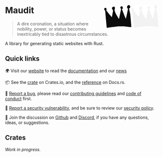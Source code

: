 # Maudit <img align="right" valign="center" width="89" height="75"  src="./.github/assets/logo_light.svg#gh-dark-mode-only" alt="Logo of Maudit, a crudely crown" /> <img align="right" valign="center" width="89" height="75"  src="./.github/assets/logo.svg#gh-light-mode-only" alt="Logo of Maudit, a crudely crown" />

> A dire coronation, a situation where nobility, power, or status becomes inextricably tied to disastrous circumstances.

A library for generating static websites with Rust.

## Quick links

🌍 Visit our [website](https://maudit.org) to read the [documentation](https://maudit.org/docs) and our [news](https://maudit.org/blog)

📦 See the [crate](https://crates.io/crates/maudit) on Crates.io, and the [reference](https://docs.rs/maudit/latest/maudit/) on Docs.rs.

🐛 [Report a bug](https://github.com/web-lsp/maudit/issues), please read our [contributing guidelines](#) and [code of conduct](#) first.

🚨 [Report a security vulnerability](#), and be sure to review our [security policy](#).

💬 Join the discussion on [Github](https://github.com/web-lsp/maudit/discussions) and [Discord](https://maudit.org/chat/), if you have any questions, ideas, or suggestions.

## Crates

*Work in progress.*
